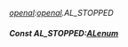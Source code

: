 _[openal](../../modules/openal/openal-module.md):[openal](../../modules/openal/openal-module.md).AL\_STOPPED_
##### Const AL\_STOPPED:[ALenum](../../modules/openal/openal-alenum.md)
